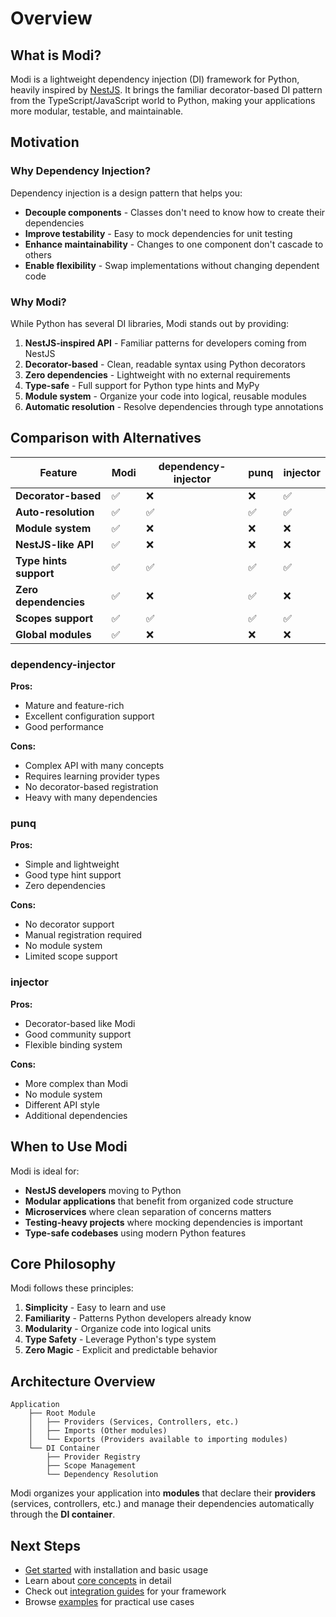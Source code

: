 
# Overview

## What is Modi?

Modi is a lightweight dependency injection (DI) framework for Python, heavily inspired by [NestJS](https://nestjs.com/). It brings the familiar decorator-based DI pattern from the TypeScript/JavaScript world to Python, making your applications more modular, testable, and maintainable.

## Motivation

### Why Dependency Injection?

Dependency injection is a design pattern that helps you:

- **Decouple components** - Classes don't need to know how to create their dependencies
- **Improve testability** - Easy to mock dependencies for unit testing
- **Enhance maintainability** - Changes to one component don't cascade to others
- **Enable flexibility** - Swap implementations without changing dependent code

### Why Modi?

While Python has several DI libraries, Modi stands out by providing:

1. **NestJS-inspired API** - Familiar patterns for developers coming from NestJS
2. **Decorator-based** - Clean, readable syntax using Python decorators
3. **Zero dependencies** - Lightweight with no external requirements
4. **Type-safe** - Full support for Python type hints and MyPy
5. **Module system** - Organize your code into logical, reusable modules
6. **Automatic resolution** - Resolve dependencies through type annotations

## Comparison with Alternatives

| Feature                | Modi | dependency-injector | punq | injector |
| ---------------------- | ---- | ------------------- | ---- | -------- |
| **Decorator-based**    | ✅   | ❌                  | ❌   | ✅       |
| **Auto-resolution**    | ✅   | ✅                  | ✅   | ✅       |
| **Module system**      | ✅   | ❌                  | ❌   | ❌       |
| **NestJS-like API**    | ✅   | ❌                  | ❌   | ❌       |
| **Type hints support** | ✅   | ✅                  | ✅   | ✅       |
| **Zero dependencies**  | ✅   | ❌                  | ✅   | ❌       |
| **Scopes support**     | ✅   | ✅                  | ✅   | ✅       |
| **Global modules**     | ✅   | ❌                  | ❌   | ❌       |

### dependency-injector

**Pros:**

- Mature and feature-rich
- Excellent configuration support
- Good performance

**Cons:**

- Complex API with many concepts
- Requires learning provider types
- No decorator-based registration
- Heavy with many dependencies

### punq

**Pros:**

- Simple and lightweight
- Good type hint support
- Zero dependencies

**Cons:**

- No decorator support
- Manual registration required
- No module system
- Limited scope support

### injector

**Pros:**

- Decorator-based like Modi
- Good community support
- Flexible binding system

**Cons:**

- More complex than Modi
- No module system
- Different API style
- Additional dependencies

## When to Use Modi

Modi is ideal for:

- **NestJS developers** moving to Python
- **Modular applications** that benefit from organized code structure
- **Microservices** where clean separation of concerns matters
- **Testing-heavy projects** where mocking dependencies is important
- **Type-safe codebases** using modern Python features

## Core Philosophy

Modi follows these principles:

1. **Simplicity** - Easy to learn and use
2. **Familiarity** - Patterns Python developers already know
3. **Modularity** - Organize code into logical units
4. **Type Safety** - Leverage Python's type system
5. **Zero Magic** - Explicit and predictable behavior

## Architecture Overview

```
Application
    ├── Root Module
    │   ├── Providers (Services, Controllers, etc.)
    │   ├── Imports (Other modules)
    │   └── Exports (Providers available to importing modules)
    └── DI Container
        ├── Provider Registry
        ├── Scope Management
        └── Dependency Resolution
```

Modi organizes your application into **modules** that declare their **providers** (services, controllers, etc.) and manage their dependencies automatically through the **DI container**.

## Next Steps

- [Get started](getting-started.md) with installation and basic usage
- Learn about [core concepts](core-concepts.md) in detail
- Check out [integration guides](integrations/) for your framework
- Browse [examples](examples/) for practical use cases
